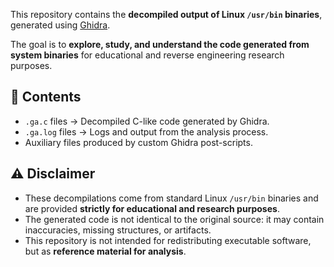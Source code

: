 This repository contains the **decompiled output of Linux `/usr/bin` binaries**, generated using [Ghidra](https://ghidra-sre.org/).

The goal is to **explore, study, and understand the code generated from system binaries** for educational and reverse engineering research purposes.

## 📑 Contents

- `.ga.c` files → Decompiled C-like code generated by Ghidra.
- `.ga.log` files → Logs and output from the analysis process.
- Auxiliary files produced by custom Ghidra post-scripts.

## ⚠️ Disclaimer

- These decompilations come from standard Linux `/usr/bin` binaries and are provided **strictly for educational and research purposes**.  
- The generated code is not identical to the original source: it may contain inaccuracies, missing structures, or artifacts.  
- This repository is not intended for redistributing executable software, but as **reference material for analysis**.

